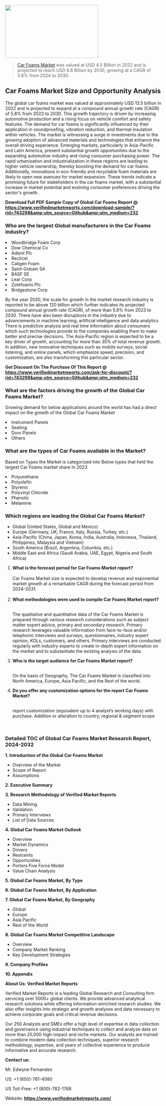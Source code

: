 <img src="https://ffe5etoiles.com/wp-content/uploads/2024/12/MST1-300x171.png" alt="" width="300" height="171" class="alignnone size-medium wp-image-20088" /><blockquote><p><p><a href="https://www.verifiedmarketreports.com/download-sample/?rid=743298&utm_source=Github&utm_medium=232" target="_blank">Car Foams Market</a> was valued at USD 4.5 Billion in 2022 and is projected to reach USD 6.8 Billion by 2030, growing at a CAGR of 5.8% from 2024 to 2030.</p></blockquote><p><h2>Car Foams Market Size and Opportunity Analysis</h2> The global car foams market was valued at approximately USD 13.5 billion in 2022 and is projected to expand at a compound annual growth rate (CAGR) of 5.8% from 2023 to 2030. This growth trajectory is driven by increasing automotive production and a rising focus on vehicle comfort and safety features. The demand for car foams is significantly influenced by their application in soundproofing, vibration reduction, and thermal insulation within vehicles. The market is witnessing a surge in investments due to the growing adoption of advanced materials and technologies that enhance the overall driving experience. Emerging markets, particularly in Asia-Pacific and Latin America, present substantial growth opportunities due to the expanding automotive industry and rising consumer purchasing power. The rapid urbanization and industrialization in these regions are leading to higher vehicle ownership, thereby boosting the demand for car foams. Additionally, innovations in eco-friendly and recyclable foam materials are likely to open new avenues for market expansion. These trends indicate a promising future for stakeholders in the car foams market, with a substantial increase in market potential and evolving consumer preferences driving the sector's growth. </p><p class=""><strong>Download Full PDF Sample Copy of Global Car Foams Report @ <a href="https://www.verifiedmarketreports.com/download-sample/?rid=743298&amp;utm_source=Github&amp;utm_medium=232" target="_blank">https://www.verifiedmarketreports.com/download-sample/?rid=743298&amp;utm_source=Github&amp;utm_medium=232</a></strong></p><h3 id="" class="">Who are the largest Global manufacturers in the Car Foams industry?</h3><p><li>Woodbridge Foam Corp</li><li> Dow Chemical Co</li><li> Adient Plc</li><li> Recticel</li><li> Caligen Foam</li><li> Saint-Gobain SA</li><li> BASF SE</li><li> Lear Corp</li><li> Zotefoams Plc</li><li> Bridgestone Corp</li></p><div class=""><div class="" dir="" data-message-author-role="" data-message-id="" data-message-model-slug=""><div class=""><div class=""><div class=""><div class="" dir="" data-message-author-role="" data-message-id="" data-message-model-slug=""><div class=""><div class=""><p>By the year 2030, the scale for growth in the market research industry is reported to be above 120 billion which further indicates its projected compound annual growth rate (CAGR), of more than 5.8% from 2023 to 2030. There have also been disruptions in the industry due to advancements in machine learning, artificial intelligence and data analytics There is predictive analysis and real time information about consumers which such technologies provide to the companies enabling them to make better and precise decisions. The Asia-Pacific region is expected to be a key driver of growth, accounting for more than 35% of total revenue growth. In addition, new innovative techniques such as mobile surveys, social listening, and online panels, which emphasize speed, precision, and customization, are also transforming this particular sector.</p><p><strong>Get Discount On The Purchase Of This Report @&nbsp; <a href="https://www.verifiedmarketreports.com/ask-for-discount/?rid=743298&amp;utm_source=Github&amp;utm_medium=232" target="_blank">https://www.verifiedmarketreports.com/ask-for-discount/?rid=743298&amp;utm_source=Github&amp;utm_medium=232</a></strong></p></div></div></div></div></div></div></div></div><h3 id="" class="">What are the factors driving the growth of the Global Car Foams Market?</h3><p id="" class="">Growing demand for below applications around the world has had a direct impact on the growth of the Global Car Foams Market</p><p id="" class=""><li>Instrument Panels</li><li> Seating</li><li> Door Panels</li><li> Others</li></p><h3 id="" class="">What are the types of Car Foams available in the Market?</h3><p id="" class="">Based on Types the Market is categorized into Below types that held the largest Car Foams market share In 2023.</p><p id="" class=""><li>Polyurethane</li><li> Polyolefin</li><li> Styrenic</li><li> Polyvinyl Chloride</li><li> Phenolic</li><li> Melamine</li></p><h3 id="" class="">Which regions are leading the Global Car Foams Market?</h3><ul><li>Global (United States, Global and Mexico)</li><li>Europe (Germany, UK, France, Italy, Russia, Turkey, etc.)</li><li>Asia-Pacific (China, Japan, Korea, India, Australia, Indonesia, Thailand, Philippines, Malaysia and Vietnam)</li><li>South America (Brazil, Argentina, Columbia, etc.)</li><li>Middle East and Africa (Saudi Arabia, UAE, Egypt, Nigeria and South Africa)</li></ul><p><ol><li><strong>What is the forecast period for Car Foams Market report?<br /></strong><br /><span data-sheets-root="1" data-sheets-value="{&quot;1&quot;:2,&quot;2&quot;:&quot;XXXX size is expected to develop revenue and exponential market growth at a remarkable CAGR during the forecast period from 2024&ndash;2030.&quot;}" data-sheets-userformat="{&quot;2&quot;:12674,&quot;4&quot;:{&quot;1&quot;:2,&quot;2&quot;:16776960},&quot;10&quot;:2,&quot;11&quot;:0,&quot;15&quot;:&quot;Arial&quot;,&quot;16&quot;:12}">Car Foams Market size is expected to develop revenue and exponential market growth at a remarkable CAGR during the forecast period from 2024&ndash;2031.</span><br /><br /></li><li><strong>What methodologies were used to compile Car Foams Market report?<br /><br /></strong><p>The qualitative and quantitative data of the&nbsp;Car Foams Market is prepared through various research considerations such as subject matter expert advice, primary and secondary research. Primary research leverages valuable information from face-to-face and/or telephonic interviews and surveys, questionnaires, industry expert opinion, KOLs, customers, and others. Primary interviews are conducted regularly with industry experts to create in-depth expert information on the market and to substantiate the existing analysis of the data.&nbsp;</p></li><li><strong>Who is the target audience for Car Foams Market report?<br /><br /></strong><p>On the basis of Geography, The&nbsp;Car Foams Market is classified into North America, Europe, Asia Pacific, and the Rest of the world.</p></li><li><strong>Do you offer any customization options for the report Car Foams Market?<br /><br /></strong><p>report customization (equivalent up to 4 analyst&rsquo;s working days) with purchase. Addition or alteration to country, regional &amp; segment scope</p><p>&nbsp;</p></li></ol></p><h3 id="" class="">Detailed TOC of Global Car Foams Market Research Report, 2024-2032</h3><p id="" class=""><strong>1. Introduction of the Global Car Foams Market</strong></p><ul><li>Overview of the Market</li><li>Scope of Report</li><li>Assumptions</li></ul><p id="" class=""><strong>2. Executive Summary</strong></p><p id="" class=""><strong>3. Research Methodology of&nbsp;Verified Market Reports</strong></p><ul><li>Data Mining</li><li>Validation</li><li>Primary Interviews</li><li>List of Data Sources</li></ul><p id="" class=""><strong>4. Global Car Foams Market Outlook</strong></p><ul><li>Overview</li><li>Market Dynamics</li><li>Drivers</li><li>Restraints</li><li>Opportunities</li><li>Porters Five Force Model</li><li>Value Chain Analysis</li></ul><p id="" class=""><strong>5. Global Car Foams Market, By&nbsp;Type</strong></p><p id="" class=""><strong>6. Global Car Foams Market, By Application</strong></p><p id="" class=""><strong>7. Global Car Foams Market, By Geography</strong></p><ul><li>Global</li><li>Europe</li><li>Asia Pacific</li><li>Rest of the World</li></ul><p id="" class=""><strong>8. Global Car Foams Market Competitive Landscape</strong></p><ul><li>Overview</li><li>Company Market Ranking</li><li>Key Development Strategies</li></ul><p id="" class=""><strong>9. Company Profiles</strong></p><p id="" class=""><strong>10. Appendix</strong></p><p id="" class=""><strong>About Us: Verified Market Reports</strong></p><p id="" class="">Verified Market Reports is a leading Global Research and Consulting firm servicing over 5000+ global clients. We provide advanced analytical research solutions while offering information-enriched research studies. We also offer insights into strategic and growth analyses and data necessary to achieve corporate goals and critical revenue decisions.</p><p id="" class="">Our 250 Analysts and SMEs offer a high level of expertise in data collection and governance using industrial techniques to collect and analyze data on more than 25,000 high-impact and niche markets. Our analysts are trained to combine modern data collection techniques, superior research methodology, expertise, and years of collective experience to produce informative and accurate research.</p><p id="" class=""><strong>Contact us:</strong></p><p id="" class="">Mr. Edwyne Fernandes</p><p id="" class="">US: +1 (650)-781-4080</p><p id="" class="">US Toll-Free: +1 (800)-782-1768</p><p id="" class="">Website: <a target="" data-test-app-aware-link=""><strong>https://www.verifiedmarketreports.com/</strong></a></p>
